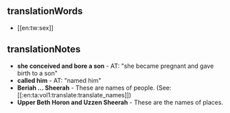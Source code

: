 ## translationWords

* [[en:tw:sex]]

## translationNotes

* **she conceived and bore a son** - AT: "she became pregnant and gave birth to a son"
* **called him** - AT: "named him"
* **Beriah ... Sheerah** - These are names of people. (See: [[:en:ta:vol1:translate:translate_names]])
* **Upper Beth Horon and Uzzen Sheerah** - These are the names of places.
